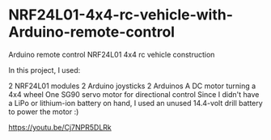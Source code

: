 # NRF24L01-4x4-rc-vehicle-with-Arduino-remote-control
Arduino remote control NRF24L01 4x4 rc vehicle construction

In this project, I used:

2 NRF24L01 modules
2 Arduino joysticks
2 Arduinos
A DC motor turning a 4x4 wheel
One SG90 servo motor for directional control
Since I didn't have a LiPo or lithium-ion battery on hand, I used an unused 14.4-volt drill battery to power the motor :)

https://youtu.be/Cj7NPR5DLRk
